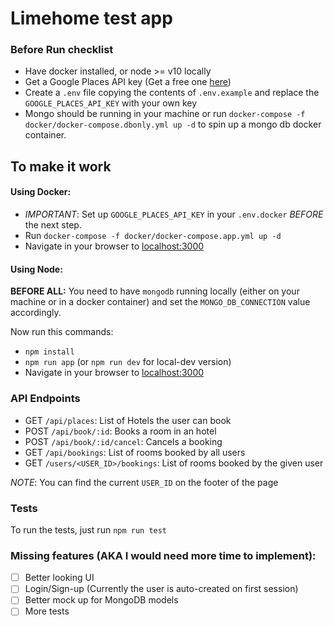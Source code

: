 # Limehome test app

### Before Run checklist
- Have docker installed, or node >= v10 locally
- Get a Google Places API key (Get a free one [here](https://developers.google.com/places/web-service/get-api-key))
- Create a `.env` file copying the contents of `.env.example` and replace the `GOOGLE_PLACES_API_KEY` with your own key
- Mongo should be running in your machine or run `docker-compose -f docker/docker-compose.dbonly.yml up -d` to spin up a mongo db docker container.

## To make it work
#### Using Docker:
- _IMPORTANT_: Set up `GOOGLE_PLACES_API_KEY` in your `.env.docker` *BEFORE* the next step.
- Run `docker-compose -f docker/docker-compose.app.yml up -d`
- Navigate in your browser to [localhost:3000](http://localhost:3000)

#### Using Node:
__BEFORE ALL:__ 
You need to have `mongodb` running locally (either on your machine or in a docker container) 
and set the `MONGO_DB_CONNECTION` value accordingly. 

Now run this commands:
- `npm install`
- `npm run app` (or `npm run dev` for local-dev version)
- Navigate in your browser to [localhost:3000](http://localhost:3000)

### API Endpoints
- GET `/api/places`: List of Hotels the user can book
- POST `/api/book/:id`: Books a room in an hotel
- POST `/api/book/:id/cancel`: Cancels a booking
- GET `/api/bookings`: List of rooms booked by all users
- GET `/users/<USER_ID>/bookings`: List of rooms booked by the given user

_NOTE_: You can find the current `USER_ID` on the footer of the page

### Tests
To run the tests, just run `npm run test`

### Missing features (AKA I would need more time to implement):
- [ ] Better looking UI
- [ ] Login/Sign-up (Currently the user is auto-created on first session)
- [ ] Better mock up for MongoDB models
- [ ] More tests